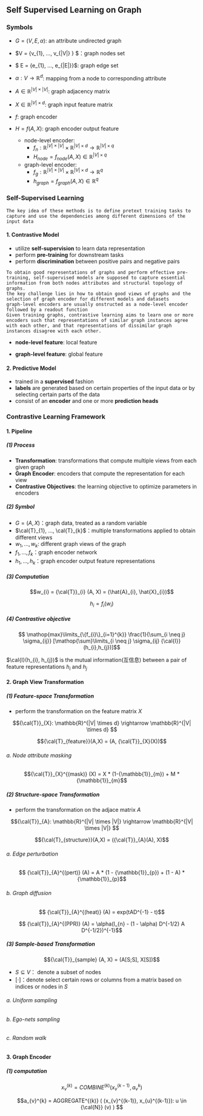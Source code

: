## Self Supervised Learning on Graph

### Symbols

* $G = (V, E, \alpha)$: an attribute undirected graph 
* $V = \{v_{1}, ..., v_{|V|} \}  $：graph nodes set
* $ E = \{e_{1}, ..., e_{|E|}\}$: graph edge set
* $\alpha: V \rightarrow \mathbb{R}^{d}$: mapping from a node to corresponding attribute
* $A \in \mathbb{R}^{|V| \times |V|}$: graph adjacency matrix
* $X \in \mathbb{R}^{|V| \times d}$: graph input feature matrix

* $f$: graph encoder
* $H = f(A, X)$: graph encoder output feature
  * node-level encoder:
    *  $f_{n}: \mathbb{R}^{|V|\times|V|} \times \mathbb{R}^{|V|\times d} \rightarrow \mathbb{R}^{|V| \times q}$
    * $H_{node}=f_{node}(A, X) \in \mathbb{R}^{|V| \times q}$
  * graph-level encoder: 
    *  $f_{g}: \mathbb{R}^{|V|\times|V|} \times \mathbb{R}^{|V|\times d} \rightarrow \mathbb{R}^{q}$
    * $h_{graph}=f_{graph}(A, X) \in \mathbb{R}^{q}$



### Self-Supervised Learning

```
The key idea of these methods is to define pretext training tasks to capture and use the dependencies among different dimensions of the input data
```

#### 1. Contrastive Model

* utilize **self-supervision** to learn data representation
* perform **pre-training** for downstream tasks
* perform **discrimination** between positive pairs and negative pairs

```
To obtain good representations of graphs and perform effective pre-training, self-supervised models are supposed to capture essential information from both nodes attributes and structural topology of graphs.
the key challenge lies in how to obtain good views of graphs and the selection of graph encoder for different models and datasets
graph-level encoders are usually onstructed as a node-level encoder followed by a readout function
Given training graphs, contrastive learning aims to learn one or more encoders such that representations of similar graph instances agree with each other, and that representations of dissimilar graph instances disagree with each other.
```

* **node-level feature**: local feature

* **graph-level feature**: global feature



#### 2. Predictive Model

* trained in a **supervised** fashion
* **labels** are generated based on certain properties
  of the input data or by selecting certain parts of the data
* consist of an **encoder** and one or more **prediction heads**



### Contrastive Learning Framework

#### 1. Pipeline

##### (1) Process

* **Transformation**: transformations that compute multiple views from each given graph
* **Graph Encoder**: encoders that compute the representation for each view
* **Contrastive Objectives**: the learning objective to optimize parameters in encoders

##### (2) Symbol

* $G = (A,X)$：graph data, treated as a random variable
* $\cal{T}_{1}, ..., \cal{T}_{k}$：multiple transformations applied to obtain different views
* $w_{1}, ..., w_{k}$: different graph views of the graph
* $f_{1}, ..., f_{k}$：graph encoder network
* $h_{1}, ..., h_{k}$：graph encoder output feature representations

##### (3) Computation

$$w_{i} = {\cal{T}}_{i} (A, X) = (\hat{A}_{i}, \hat{X}_{i})$$

$$h_{i} = f_{i}(w_{i})$$

##### (4) Contrastive objective

$$ \mathop{max}\limits_{\{f_{i}\}_{i=1}^{k}} \frac{1}{\sum_{i \neq j} \sigma_{ij}} [\mathop{\sum}\limits_{i \neq j} \sigma_{ij} {\cal{I}} (h_{i},h_{j})]$$

$\cal{I}(h_{i}, h_{j})$ is the mutual information(互信息) between a pair of feature representations $h_{i}$ and $h_{j}$

#### 2. Graph View Transformation

##### (1) Feature-space Transformation

* perform the transformation on the feature matrix $X$

$${\cal{T}}_{X}: \mathbb{R}^{|V| \times d} \rightarrow \mathbb{R}^{|V| \times d} $$

$${\cal{T}_{feature}}(A,X) = (A, {\cal{T}}_{X}(X))$$

###### a. Node attribute masking

$${\cal{T}}_{X}^{(mask)} (X) = X * (1-{\mathbb{1}}_{m}) + M * {\mathbb{1}}_{m}$$



##### (2) Structure-space Transformation

* perform the transformation on the adjace matrix $A$

$${\cal{T}}_{A}: \mathbb{R}^{|V| \times |V|} \rightarrow \mathbb{R}^{|V| \times |V|} $$

$${\cal{T}_{structure}}(A,X) = ({\cal{T}}_{A}(A), X)$$

###### a. Edge perturbation

$$ {\cal{T}}_{A}^{(pert)} (A) = A * (1 - {\mathbb{1}}_{p}) + (1 - A) * {\mathbb{1}}_{p}$$

###### b. Graph diffusion

$$ {\cal{T}}_{A}^{(heat)} (A) = exp(tAD^{-1} - t)$$

$$ {\cal{T}}_{A}^{(PPR)} (A) = \alpha(I_{n} - (1 - \alpha) D^{-1/2} A D^{-1/2})^{-1}$$



##### (3) Sample-based Transformation

$${\cal{T}}_{sample} (A, X) = (A[S;S], X[S])$$

* $S \subseteq V$： denote a subset of nodes
* $[\cdot]$：denote select certain rows or columns from a matrix based on indices or nodes in $S$

###### a. Uniform sampling

###### b. Ego-nets sampling

###### c. Random walk

#### 3. Graph Encoder

##### (1) computation

$$x_{v}^{(k)} = COMBINE^{(k)} (x_{v}^{(k-1)}, a_{v}^{k})$$

$$a_{v}^{k} = AGGREGATE^{(k)} ( (x_{v}^{(k-1)}, x_{u}^{(k-1)}): u \in {\cal{N}} (v) ) $$



